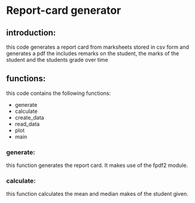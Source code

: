 # Report-card generator

## introduction:
this code generates a report card from marksheets stored in csv form and generates a pdf the includes remarks on the student, the marks of the student and the students grade over time

## functions:
this code contains the following functions:
- generate
- calculate
- create_data
- read_data
- plot
- main

### generate:
this function generates the report card. It makes use of the fpdf2 module.

### calculate:
this function calculates the mean and median makes of the student given.


